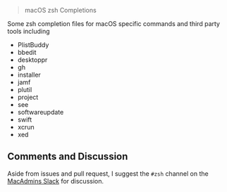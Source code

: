 > macOS zsh Completions

Some zsh completion files for macOS specific commands and third party tools including

* PlistBuddy
* bbedit
* desktoppr
* gh
* installer
* jamf
* plutil
* project
* see
* softwareupdate
* swift
* xcrun
* xed

## Comments and Discussion

Aside from issues and pull request, I suggest the `#zsh` channel on the [MacAdmins Slack](http://macadmins.org) for discussion.

